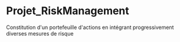 # Projet_RiskManagement
Constitution d'un portefeuille d'actions en intégrant progressivement diverses mesures de risque
